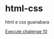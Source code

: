 # html-css
html e css guanabara

<a href="https://quelamethbrnd.github.io/html-css/desafios/ds010/"> Execute chalenge 10